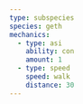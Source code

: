 ```yaml
---
type: subspecies
species: geth
mechanics:
  - type: asi
    ability: con
    amount: 1
  - type: speed
    speed: walk
    distance: 30
---
```


